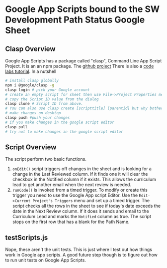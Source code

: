 # Google App Scripts bound to the SW Development Path Status Google Sheet

## Clasp Overview

Google App Scripts has a package called "clasp", Command Line App Script Project. It is an an npm package. 
The [github project](https://github.com/google/clasp)
There is also a [code labs tutorial](https://codelabs.developers.google.com/codelabs/clasp/#0). 
In a nutshell
```bash
# install clasp globally
npm i @google/clasp -g
clasp login # pick your Google account
# create an empty script for sheet then use File->Project Properties menu. 
# copy the Script ID value from the dialog
clasp clone # Script ID from above.
# You can also use clasp create [scripttitle] [parentid] but why bother?
# make changes on desktop 
clasp push #push your changes
# if you make changes in the google script editor
clasp pull
# try not to make changes in the google script editor

```

## Script Overview

The script perform two basic functions.  

1. `onEdit()` script triggers off changes in the sheet and is looking for a change in the Last Reviewed column. If it finds one it will clear the checkbox in the Notified column if it exists. This allows the curriculum lead to get another email when the next review is needed. 
1. `runCode()` is invoked from a timed trigger. To modify or create this trigger you need to use the Google App script Editor. Use the `Edit->Current Project's Triggers` menu and set up a timed trigger. The script checks all the rows in the sheet to see if today's date exceeds the date in the Next Review column. If it does it sends and email to the Curriculum Lead and marks the `Notified` column as true. The script stops on the first row that has a blank for the Path Name.

## testScripts.js

Nope, these aren't the unit tests. This is just where I test out how things work in Google app scripts. A good future step though is to figure out how to run unit tests on Google App Scripts.